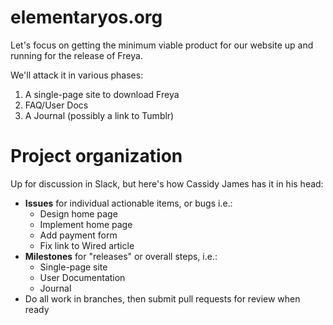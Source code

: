 elementaryos.org
================

Let's focus on getting the minimum viable product for our website up and running for the release of Freya.

We'll attack it in various phases:

1. A single-page site to download Freya
2. FAQ/User Docs
3. A Journal (possibly a link to Tumblr)


Project organization
====================

Up for discussion in Slack, but here's how Cassidy James has it in his head:

* **Issues** for individual actionable items, or bugs i.e.:
  * Design home page
  * Implement home page
  * Add payment form
  * Fix link to Wired article
* **Milestones** for "releases" or overall steps, i.e.:
  * Single-page site
  * User Documentation
  * Journal
* Do all work in branches, then submit pull requests for review when ready
